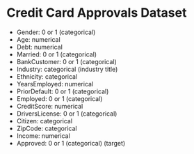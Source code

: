 # Credit Card Approvals Dataset

- Gender: 0 or 1 (categorical)
- Age: numerical
- Debt: numerical
- Married: 0 or 1 (categorical)
- BankCustomer: 0 or 1 (categorical)
- Industry: categorical (industry title)
- Ethnicity: categorical
- YearsEmployed: numerical
- PriorDefault: 0 or 1 (categorical)
- Employed: 0 or 1 (categorical)
- CreditScore: numerical
- DriversLicense: 0 or 1 (categorical)
- Citizen: categorical
- ZipCode: categorical
- Income: numerical
- Approved: 0 or 1 (categorical) (target)

